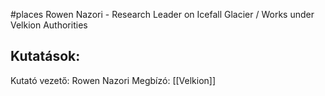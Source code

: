 #places
Rowen Nazori - Research Leader on Icefall Glacier / Works under Velkion Authorities

## Kutatások:
Kutató vezető: Rowen Nazori
Megbízó:  [[Velkion]]
